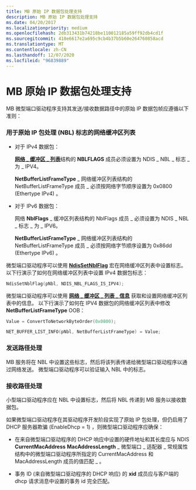 ```yaml
---
title: MB 原始 IP 数据包处理支持
description: MB 原始 IP 数据包处理支持
ms.date: 04/20/2017
ms.localizationpriority: medium
ms.openlocfilehash: 2db313431b74218be110012185a59ff92db4cd1f
ms.sourcegitcommit: 418e6617e2a695c9cb4b37b5b60e264760858acd
ms.translationtype: MT
ms.contentlocale: zh-CN
ms.lasthandoff: 12/07/2020
ms.locfileid: "96839889"
---
```

# <a name="mb-raw-ip-packet-processing-support"></a>MB 原始 IP 数据包处理支持


MB 微型端口驱动程序支持其发送/接收数据路径中的原始 IP 数据包帧应遵循以下准则：

### <a name="net-buffer-list-nbl-flags-for-raw-ip-packet-processing"></a>用于原始 IP 包处理 (NBL) 标志的网络缓冲区列表

-   对于 IPv4 数据包：

    [**网络 \_ 缓冲区 \_ 列表**](/windows-hardware/drivers/ddi/ndis/ns-ndis-_net_buffer_list)结构的 **NBLFLAGS** 成员必须设置为 NDIS \_ NBL \_ 标志 \_ 为 \_ IPV4。

    **NetBufferListFrameType** \_ 网络缓冲区列表结构的 NetBufferListFrameType 成员 \_ 必须按网络字节顺序设置为 0x0800 (Ethertype IPv4) 。

-   对于 IPv6 数据包：

    网络 **NblFlags** \_ 缓冲区列表结构的 NblFlags 成员 \_ 必须设置为 NDIS \_ NBL \_ 标志 \_ 为 \_ IPV6。

    **NetBufferListFrameType** \_ 网络缓冲区列表结构的 NetBufferListFrameType 成员 \_ 必须按网络字节顺序设置为 0x86dd (Ethertype IPv6) 。

微型端口驱动程序可以使用 [**NdisSetNblFlag**](/windows-hardware/drivers/ddi/ndis/nf-ndis-ndissetnblflag) 宏在网络缓冲区列表中设置标志。 以下行演示了如何在网络缓冲区列表中设置 IPv4 数据包标志：

```C++
NdisSetNblFlag(pNbl, NDIS_NBL_FLAGS_IS_IPV4);
```

微型端口驱动程序可以使用 [**网络 \_ 缓冲区 \_ 列表 \_ 信息**](/windows-hardware/drivers/ddi/ndis/nf-ndis-net_buffer_list_info) 获取和设置网络缓冲区列表中的信息。 以下行演示了如何在 IPV4 数据包的网络缓冲区列表中修改 **NetBufferListFrameType** OOB：

```C++
Value = ConvertToNetworkByteOrder(0x0800);
```

```C++
NET_BUFFER_LIST_INFO(pNbl, NetBufferListFrameType) = Value;
```

### <a name="send-path-processing"></a>发送路径处理

MB 服务将在 NBL 中设置这些标志，然后将该列表传递给微型端口驱动程序以通过网络发送。 微型端口驱动程序可以验证输入 NBL 中的标志。

### <a name="receive-path-processing"></a>接收路径处理

小型端口驱动程序应在 NBL 中设置标志，然后将 NBL 传递到 MB 服务以接收数据包。

如果微型端口驱动程序在其驱动程序开发阶段实现了原始 IP 包处理，但仍启用了 DHCP 服务器欺骗 (EnableDhcp = 1) ，则微型端口驱动程序应确保：

-   在来自微型端口驱动程序的 DHCP 响应中设置的硬件地址和其长度应与 NDIS **CurrentMacAddress** **MacAddressLength** \_ 微型端口 \_ 适配器 \_ 常规属性结构中的微型端口驱动程序所指定的 CurrentMacAddress 和 MacAddressLength 成员的值匹配 \_ 。

-   事务 ID (来自微型端口驱动程序的 DHCP 响应) 的 **xid** 成员应与客户端的 dhcp 请求消息中设置的事务 id 完全匹配。

 

